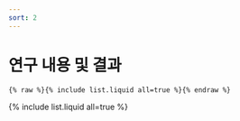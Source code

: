 ```yaml
---
sort: 2
---
```


# 연구 내용 및 결과

```
{% raw %}{% include list.liquid all=true %}{% endraw %}
```

{% include list.liquid all=true %}
